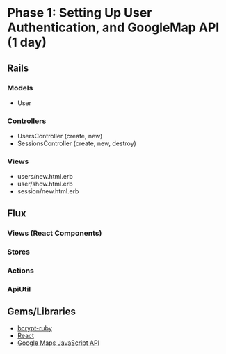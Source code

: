 # Phase 1: Setting Up User Authentication, and GoogleMap API (1 day)

## Rails
### Models
* User

### Controllers
* UsersController (create, new)
* SessionsController (create, new, destroy)

### Views
* users/new.html.erb
* user/show.html.erb
* session/new.html.erb

## Flux
### Views (React Components)

### Stores

### Actions

### ApiUtil

## Gems/Libraries
* [bcrypt-ruby][bcrypt]
* [React][react]
* [Google Maps JavaScript API][googleMaps]

[bcrypt]: https://github.com/codahale/bcrypt-ruby
[react]: https://facebook.github.io/react/
[googleMaps]: https://developers.google.com/maps/documentation/javascript/
